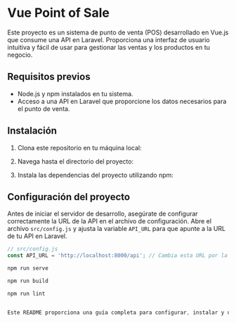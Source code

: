 # Vue Point of Sale

Este proyecto es un sistema de punto de venta (POS) desarrollado en Vue.js que consume una API en Laravel. Proporciona una interfaz de usuario intuitiva y fácil de usar para gestionar las ventas y los productos en tu negocio.

## Requisitos previos

- Node.js y npm instalados en tu sistema.
- Acceso a una API en Laravel que proporcione los datos necesarios para el punto de venta.

## Instalación

1. Clona este repositorio en tu máquina local:


2. Navega hasta el directorio del proyecto:


3. Instala las dependencias del proyecto utilizando npm:


## Configuración del proyecto

Antes de iniciar el servidor de desarrollo, asegúrate de configurar correctamente la URL de la API en el archivo de configuración. Abre el archivo `src/config.js` y ajusta la variable `API_URL` para que apunte a la URL de tu API en Laravel.

```javascript
// src/config.js
const API_URL = 'http://localhost:8000/api'; // Cambia esta URL por la de tu API en Laravel

npm run serve

npm run build

npm run lint


Este README proporciona una guía completa para configurar, instalar y utilizar tu sistema de punto de venta Vue.js que consume una API en Laravel. Asegúrate de adaptarlo según las necesidades específicas de tu proyecto y de proporcionar toda la información relevante para que otros desarrolladores puedan colaborar o utilizar tu proyecto fácilmente.
